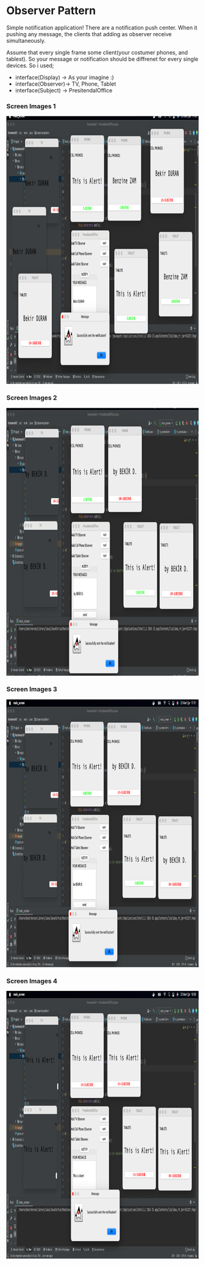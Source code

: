 # Observer Pattern
Simple notification application!
There are a notification push center. When it pushing any message, the clients that adding as observer receive simultaneously.

Assume that every single frame some client(your costumer phones, and tablest). So your message or notification should be diffrenet for every single devices. So i used;


- interface(Display) -> As your imagine :)
- interface(Observer)-> TV, Phone, Tablet
- interface(Subject) -> PresitendalOffice


 

### Screen Images 1

<img src= /src/screenshots/ss1.png width="950" height="700" >




### Screen Images 2

<img src=/src/screenshots/ss2.png width="950" height="700" >




### Screen Images 3

<img src=/src/screenshots/ss3.png width="950" height="700" >




### Screen Images 4

<img src=/src/screenshots/ss4.png width="950" height="700" >
